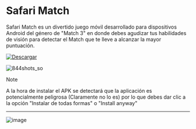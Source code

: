 
# Safari Match
Safari Match es un divertido juego móvil desarrollado para dispositivos Android del género de "Match 3" en donde debes agudizar tus habilidades de visión para detectar el Match que te lleve a alcanzar la mayor puntuación.

[![Descargar](https://img.shields.io/badge/Descargar-Safari_Match_v2.apk-green.svg)](https://github.com/huparelaa/safari-match/raw/main/Safari%20Match%20v2.apk)

![844shots_so](https://github.com/huparelaa/safari-match/assets/81880485/71b18691-135d-49d7-8d41-5e7596061a46)


> [!NOTE]
> A la hora de instalar el APK se detectará que la aplicación es potencialmente peligrosa (Claramente no lo es) por lo que debes dar clic a la opción "Instalar de todas formas" o "Install anyway"

---
![image](https://github.com/huparelaa/Undertale_Mixer/assets/81880485/8943f00a-8437-4d06-8ab4-e105a90c70e6)
